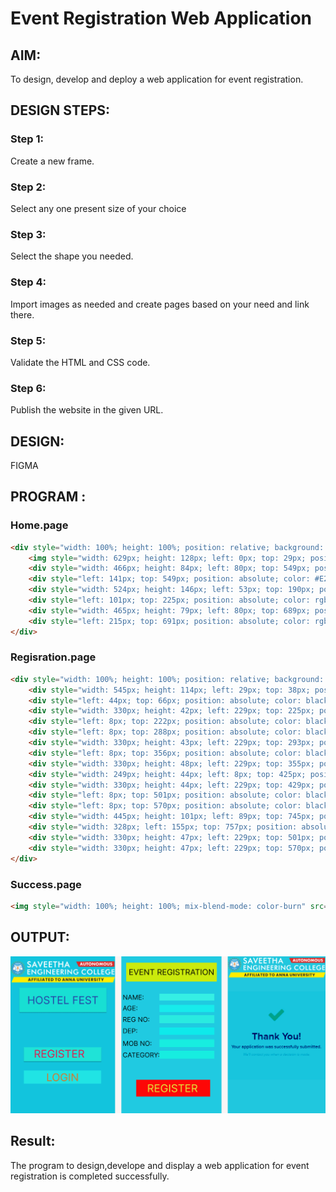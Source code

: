 # Event Registration Web Application

## AIM:
To design, develop and deploy a web application for event registration.

## DESIGN STEPS:

### Step 1:
Create a new frame.

### Step 2:

Select any one present size of your choice
### Step 3:
Select the shape you needed.

### Step 4:
Import images as needed and create pages based on your need and link there.

### Step 5:
Validate the HTML and CSS code.

### Step 6:

Publish the website in the given URL.

## DESIGN:
FIGMA

## PROGRAM :
### Home.page
```html
<div style="width: 100%; height: 100%; position: relative; background: #12C4DD">
    <img style="width: 629px; height: 128px; left: 0px; top: 29px; position: absolute" src="https://via.placeholder.com/629x128" />
    <div style="width: 466px; height: 84px; left: 80px; top: 549px; position: absolute; background: #1FE3D7; box-shadow: 0px 4px 4px rgba(0, 0, 0, 0.25)"></div>
    <div style="left: 141px; top: 549px; position: absolute; color: #E21A4A; font-size: 64px; font-family: Inter; font-weight: 400; word-wrap: break-word">REGISTER</div>
    <div style="width: 524px; height: 146px; left: 53px; top: 190px; position: absolute; background: #18DFD3; box-shadow: 0px 4px 4px rgba(0, 0, 0, 0.25)"></div>
    <div style="left: 101px; top: 225px; position: absolute; color: rgba(39.38, 59.43, 164.67, 0.96); font-size: 64px; font-family: Inter; font-weight: 400; word-wrap: break-word">HOSTEL FEST</div>
    <div style="width: 465px; height: 79px; left: 80px; top: 689px; position: absolute; background: #20E4E4"></div>
    <div style="left: 215px; top: 691px; position: absolute; color: rgba(225.02, 113.11, 32.07, 0.95); font-size: 64px; font-family: Inter; font-weight: 400; word-wrap: break-word">LOGIN</div>
</div>

```
### Regisration.page
```html
<div style="width: 100%; height: 100%; position: relative; background: #20CAE1">
    <div style="width: 545px; height: 114px; left: 29px; top: 38px; position: absolute; background: #CBEA0C"></div>
    <div style="left: 44px; top: 66px; position: absolute; color: black; font-size: 48px; font-family: Inter; font-weight: 400; word-wrap: break-word">EVENT REGISTRATION</div>
    <div style="width: 330px; height: 42px; left: 229px; top: 225px; position: absolute; background: #35EFE4"></div>
    <div style="left: 8px; top: 222px; position: absolute; color: black; font-size: 40px; font-family: Inter; font-weight: 400; word-wrap: break-word">NAME:</div>
    <div style="left: 8px; top: 288px; position: absolute; color: black; font-size: 40px; font-family: Inter; font-weight: 400; word-wrap: break-word">AGE:</div>
    <div style="width: 330px; height: 43px; left: 229px; top: 293px; position: absolute; background: #17EBEB"></div>
    <div style="left: 8px; top: 356px; position: absolute; color: black; font-size: 40px; font-family: Inter; font-weight: 400; word-wrap: break-word">REG NO:</div>
    <div style="width: 330px; height: 48px; left: 229px; top: 355px; position: absolute; background: #29EBE0"></div>
    <div style="width: 249px; height: 44px; left: 8px; top: 425px; position: absolute; color: black; font-size: 40px; font-family: Inter; font-weight: 400; word-wrap: break-word">DEP:</div>
    <div style="width: 330px; height: 44px; left: 229px; top: 429px; position: absolute; background: #0EEAEA"></div>
    <div style="left: 8px; top: 501px; position: absolute; color: black; font-size: 40px; font-family: Inter; font-weight: 400; word-wrap: break-word">MOB NO:</div>
    <div style="left: 8px; top: 570px; position: absolute; color: black; font-size: 40px; font-family: Inter; font-weight: 400; word-wrap: break-word">CATEGORY:</div>
    <div style="width: 445px; height: 101px; left: 89px; top: 745px; position: absolute; background: #FD0707"></div>
    <div style="width: 328px; left: 155px; top: 757px; position: absolute; color: #E1EF3D; font-size: 64px; font-family: Inter; font-weight: 400; word-wrap: break-word">REGISTER</div>
    <div style="width: 330px; height: 47px; left: 229px; top: 501px; position: absolute; background: #17EDE0"></div>
    <div style="width: 330px; height: 47px; left: 229px; top: 570px; position: absolute; background: #17EDE0"></div>
</div>
```
### Success.page
```html
<img style="width: 100%; height: 100%; mix-blend-mode: color-burn" src="https://via.placeholder.com/1056x532" />
```

## OUTPUT:
![Alt text](<event form.png>)


## Result:

The program to design,develope and display a web application for event registration is completed successfully.